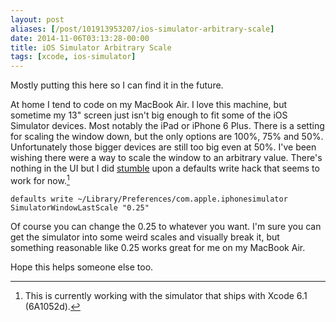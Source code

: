 ```yaml
---
layout: post
aliases: [/post/101913953207/ios-simulator-arbitrary-scale]
date: 2014-11-06T03:13:28-00:00
title: iOS Simulator Arbitrary Scale
tags: [xcode, ios-simulator]
---
```


Mostly putting this here so I can find it in the future.

At home I tend to code on my MacBook Air. I love this machine, but sometime my 13" screen just isn't big enough to fit some of the iOS Simulator devices. Most notably the iPad or iPhone 6 Plus. There is a setting for scaling the window down, but the only options are 100%, 75% and 50%. Unfortunately those bigger devices are still too big even at 50%. I've been wishing there were a way to scale the window to an arbitrary value. There's nothing in the UI but I did [stumble](http://apple.stackexchange.com/questions/62757/how-do-i-resize-the-ios-simulator#comment170674_93313) upon a defaults write hack that seems to work for now.[^1]

    defaults write ~/Library/Preferences/com.apple.iphonesimulator SimulatorWindowLastScale "0.25"

Of course you can change the 0.25 to whatever you want. I'm sure you can get the simulator into some weird scales and visually break it, but something reasonable like 0.25 works great for me on my MacBook Air.

Hope this helps someone else too.

[^1]: This is currently working with the simulator that ships with Xcode 6.1 (6A1052d).